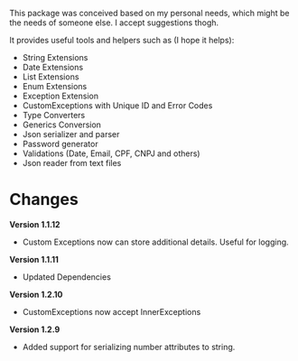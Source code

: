 ﻿This package was conceived based on my personal needs, which might be the needs of someone else. I accept suggestions thogh.

It provides useful tools and helpers such as (I hope it helps):
  - String Extensions
  - Date Extensions
  - List Extensions
  - Enum Extensions
  - Exception Extension
  - CustomExceptions with Unique ID and Error Codes
  - Type Converters
  - Generics Conversion
  - Json serializer and parser
  - Password generator
  - Validations (Date, Email, CPF, CNPJ and others)
  - Json reader from text files


  # Changes

  **Version 1.1.12**
  
  - Custom Exceptions now can store additional details. Useful for logging.


  **Version 1.1.11**
  
  - Updated Dependencies


  **Version 1.2.10**

  - CustomExceptions now accept InnerExceptions


  **Version 1.2.9**

  - Added support for serializing number attributes to string.